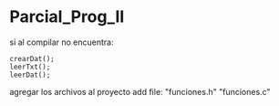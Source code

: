 # Parcial_Prog_II

si al compilar no encuentra:

    crearDat();
    leerTxt();
    leerDat();
    
agregar los archivos al proyecto
add file:
 "funciones.h"
 "funciones.c"


